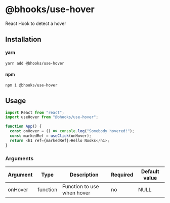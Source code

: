 # @bhooks/use-hover

React Hook to detect a hover

## Installation

#### yarn

`yarn add @bhooks/use-hover`

#### npm

`npm i @bhooks/use-hover`

## Usage

```js
import React from "react";
import useHover from "@bhooks/use-hover";

function App() {
  const onHover = () => console.log("Somebody hovered!");
  const markedRef = useClick(onHover);
  return <h1 ref={markedRef}>Hello Nooks</h1>;
}
```

### Arguments

| Argument | Type     | Description                | Required | Default value |
| -------- | -------- | -------------------------- | -------- | ------------- |
| onHover  | function | Function to use when hover | no       | NULL          |
